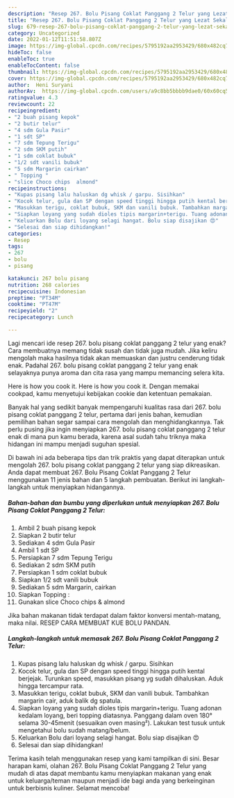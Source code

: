 ```yaml
---
description: "Resep 267. Bolu Pisang Coklat Panggang 2 Telur yang Lezat Sekali"
title: "Resep 267. Bolu Pisang Coklat Panggang 2 Telur yang Lezat Sekali"
slug: 679-resep-267-bolu-pisang-coklat-panggang-2-telur-yang-lezat-sekali
category: Uncategorized
date: 2022-01-12T11:51:58.807Z
image: https://img-global.cpcdn.com/recipes/5795192aa2953429/680x482cq70/267-bolu-pisang-coklat-panggang-2-telur-foto-resep-utama.jpg
hideToc: false
enableToc: true
enableTocContent: false
thumbnail: https://img-global.cpcdn.com/recipes/5795192aa2953429/680x482cq70/267-bolu-pisang-coklat-panggang-2-telur-foto-resep-utama.jpg
cover: https://img-global.cpcdn.com/recipes/5795192aa2953429/680x482cq70/267-bolu-pisang-coklat-panggang-2-telur-foto-resep-utama.jpg
author:  Heni Suryani
authorAv:  https://img-global.cpcdn.com/users/a9c8bb5bbbb9dae0/60x60cq50/avatar.jpg
ratingvalue: 4.3
reviewcount: 22
recipeingredient:
- "2 buah pisang kepok"
- "2 butir telur"
- "4 sdm Gula Pasir"
- "1 sdt SP"
- "7 sdm Tepung Terigu"
- "2 sdm SKM putih"
- "1 sdm coklat bubuk"
- "1/2 sdt vanili bubuk"
- "5 sdm Margarin cairkan"
- " Topping "
- "slice Choco chips  almond"
recipeinstructions:
- "Kupas pisang lalu haluskan dg whisk / garpu. Sisihkan"
- "Kocok telur, gula dan SP dengan speed tinggi hingga putih kental berjejak. Turunkan speed, masukkan pisang yg sudah dihaluskan. Aduk hingga tercampur rata."
- "Masukkan terigu, coklat bubuk, SKM dan vanili bubuk. Tambahkan margarin cair, aduk balik dg spatula."
- "Siapkan loyang yang sudah dioles tipis margarin+terigu. Tuang adonan kedalam loyang, beri topping diatasnya. Panggang dalam oven 180° selama 30-45menit (sesuaikan oven masing²). Lakukan test tusuk untuk mengetahui bolu sudah matang/belum."
- "Keluarkan Bolu dari loyang selagi hangat. Bolu siap disajikan 😍"
- "Selesai dan siap dihidangkan!"
categories:
- Resep
tags:
- 267
- bolu
- pisang

katakunci: 267 bolu pisang 
nutrition: 268 calories
recipecuisine: Indonesian
preptime: "PT34M"
cooktime: "PT47M"
recipeyield: "2"
recipecategory: Lunch

---
```



Lagi mencari ide resep 267. bolu pisang coklat panggang 2 telur yang enak? Cara membuatnya memang tidak susah dan tidak juga mudah. Jika keliru mengolah maka hasilnya tidak akan memuaskan dan justru cenderung tidak enak. Padahal 267. bolu pisang coklat panggang 2 telur yang enak selayaknya punya aroma dan cita rasa yang mampu memancing selera kita.


Here is how you cook it. Here is how you cook it. Dengan memakai cookpad, kamu menyetujui kebijakan cookie dan ketentuan pemakaian.

Banyak hal yang sedikit banyak mempengaruhi kualitas rasa dari 267. bolu pisang coklat panggang 2 telur, pertama dari jenis bahan, kemudian pemilihan bahan segar sampai cara mengolah dan menghidangkannya. Tak perlu pusing jika ingin menyiapkan 267. bolu pisang coklat panggang 2 telur enak di mana pun kamu berada, karena asal sudah tahu triknya maka hidangan ini mampu menjadi suguhan spesial.


Di bawah ini ada beberapa tips dan trik praktis yang dapat diterapkan untuk mengolah 267. bolu pisang coklat panggang 2 telur yang siap dikreasikan. Anda dapat membuat 267. Bolu Pisang Coklat Panggang 2 Telur menggunakan 11 jenis bahan dan 5 langkah pembuatan. Berikut ini langkah-langkah untuk menyiapkan hidangannya.

<!--inarticleads1-->

##### Bahan-bahan dan bumbu yang diperlukan untuk menyiapkan 267. Bolu Pisang Coklat Panggang 2 Telur:

1. Ambil 2 buah pisang kepok
1. Siapkan 2 butir telur
1. Sediakan 4 sdm Gula Pasir
1. Ambil 1 sdt SP
1. Persiapkan 7 sdm Tepung Terigu
1. Sediakan 2 sdm SKM putih
1. Persiapkan 1 sdm coklat bubuk
1. Siapkan 1/2 sdt vanili bubuk
1. Sediakan 5 sdm Margarin, cairkan
1. Siapkan  Topping :
1. Gunakan slice Choco chips &amp; almond


Jika bahan makanan tidak terdapat dalam faktor konversi mentah-matang, maka nilai. RESEP CARA MEMBUAT KUE BOLU PANDAN. 

<!--inarticleads2-->

##### Langkah-langkah untuk memasak 267. Bolu Pisang Coklat Panggang 2 Telur:

1. Kupas pisang lalu haluskan dg whisk / garpu. Sisihkan
1. Kocok telur, gula dan SP dengan speed tinggi hingga putih kental berjejak. Turunkan speed, masukkan pisang yg sudah dihaluskan. Aduk hingga tercampur rata.
1. Masukkan terigu, coklat bubuk, SKM dan vanili bubuk. Tambahkan margarin cair, aduk balik dg spatula.
1. Siapkan loyang yang sudah dioles tipis margarin+terigu. Tuang adonan kedalam loyang, beri topping diatasnya. Panggang dalam oven 180° selama 30-45menit (sesuaikan oven masing²). Lakukan test tusuk untuk mengetahui bolu sudah matang/belum.
1. Keluarkan Bolu dari loyang selagi hangat. Bolu siap disajikan 😍
1. Selesai dan siap dihidangkan!



Terima kasih telah menggunakan resep yang kami tampilkan di sini. Besar harapan kami, olahan 267. Bolu Pisang Coklat Panggang 2 Telur yang mudah di atas dapat membantu kamu menyiapkan makanan yang enak untuk keluarga/teman maupun menjadi ide bagi anda yang berkeinginan untuk berbisnis kuliner. Selamat mencoba!
